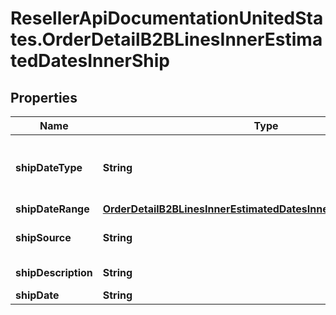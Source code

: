 # ResellerApiDocumentationUnitedStates.OrderDetailB2BLinesInnerEstimatedDatesInnerShip

## Properties

Name | Type | Description | Notes
------------ | ------------- | ------------- | -------------
**shipDateType** | **String** | Date type. Example Single or multiple dates. | [optional] 
**shipDateRange** | [**OrderDetailB2BLinesInnerEstimatedDatesInnerShipShipDateRange**](OrderDetailB2BLinesInnerEstimatedDatesInnerShipShipDateRange.md) |  | [optional] 
**shipSource** | **String** | Source of the shipment. | [optional] 
**shipDescription** | **String** | Shipment description. | [optional] 
**shipDate** | **String** | Ship date. | [optional] 


